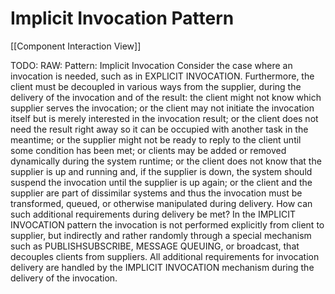 # Implicit Invocation Pattern
[[Component Interaction View]]

TODO: RAW: Pattern: Implicit Invocation
Consider the case where an invocation is needed, such as in EXPLICIT INVOCATION. Furthermore, the client must be decoupled in various ways from the supplier, during the delivery of the
invocation and of the result: the client might not know which supplier serves the invocation; or
the client may not initiate the invocation itself but is merely interested in the invocation result;
or the client does not need the result right away so it can be occupied with another task in the
meantime; or the supplier might not be ready to reply to the client until some condition has
been met; or clients may be added or removed dynamically during the system runtime; or the
client does not know that the supplier is up and running and, if the supplier is down, the system should suspend the invocation until the supplier is up again; or the client and the supplier are
part of dissimilar systems and thus the invocation must be transformed, queued, or otherwise
manipulated during delivery. How can such additional requirements during delivery be met?
In the IMPLICIT INVOCATION pattern the invocation is not performed explicitly from client to
supplier, but indirectly and rather randomly through a special mechanism such as PUBLISHSUBSCRIBE, MESSAGE QUEUING, or broadcast, that decouples clients from suppliers. All additional requirements for invocation delivery are handled by the IMPLICIT INVOCATION mechanism during the delivery of the invocation.
